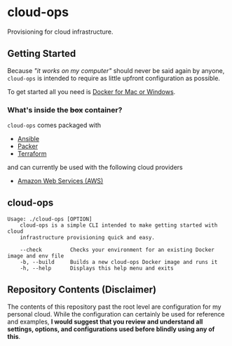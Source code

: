 # cloud-ops

Provisioning for cloud infrastructure.

## Getting Started

Because _"it works on my computer"_ should never be said again by anyone, `cloud-ops` is intended to require as little upfront configuration as possible.

To get started all you need is [Docker for Mac or Windows](https://www.docker.com/).

### What's inside the ~~box~~ container?

`cloud-ops` comes packaged with

- [Ansible](https://www.ansible.com/)
- [Packer](https://www.packer.io/)
- [Terraform](https://www.terraform.io/)

and can currently be used with the following cloud providers

- [Amazon Web Services (AWS)](https://aws.amazon.com/)

## cloud-ops

```
Usage: ./cloud-ops [OPTION]
    cloud-ops is a simple CLI intended to make getting started with cloud
    infrastructure provisioning quick and easy.

    --check         Checks your environment for an existing Docker image and env file
    -b, --build     Builds a new cloud-ops Docker image and runs it
    -h, --help      Displays this help menu and exits
```

## Repository Contents (Disclaimer)

The contents of this repository past the root level are configuration for my personal cloud. While the configuration can certainly be used for reference and examples, __I would suggest that you review and understand all settings, options, and configurations used before blindly using any of this__.
